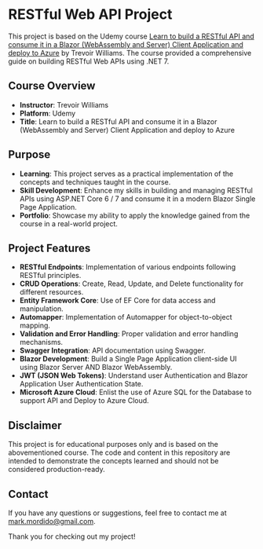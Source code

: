 # RESTful Web API Project

This project is based on the Udemy course [Learn to build a RESTful API and consume it in a Blazor (WebAssembly and Server) Client Application and deploy to Azure]([https://www.udemy.com/course/restful-web-api-the-complete-guide-net/](https://www.udemy.com/course/end-to-end-aspnet-core-31-api-and-blazor-development/learn/lecture/29921894#overview)) by Trevoir Williams. The course provided a comprehensive guide on building RESTful Web APIs using .NET 7.

## Course Overview

- **Instructor**: Trevoir Williams
- **Platform**: Udemy
- **Title**: Learn to build a RESTful API and consume it in a Blazor (WebAssembly and Server) Client Application and deploy to Azure

## Purpose

- **Learning**: This project serves as a practical implementation of the concepts and techniques taught in the course.
- **Skill Development**: Enhance my skills in building and managing RESTful APIs using ASP.NET Core 6 / 7 and consume it in a modern Blazor Single Page Application.
- **Portfolio**: Showcase my ability to apply the knowledge gained from the course in a real-world project.

## Project Features

- **RESTful Endpoints**: Implementation of various endpoints following RESTful principles.
- **CRUD Operations**: Create, Read, Update, and Delete functionality for different resources.
- **Entity Framework Core**: Use of EF Core for data access and manipulation.
- **Automapper**: Implementation of Automapper for object-to-object mapping.
- **Validation and Error Handling**: Proper validation and error handling mechanisms.
- **Swagger Integration**: API documentation using Swagger.
- **Blazor Development**: Build a Single Page Application client-side UI using Blazor Server AND Blazor WebAssembly.
- **JWT (JSON Web Tokens)**: Understand user Authentication and Blazor Application User Authentication State.
- **Microsoft Azure Cloud**: Enlist the use of Azure SQL for the Database to support API and Deploy to Azure Cloud.

## Disclaimer

This project is for educational purposes only and is based on the abovementioned course. The code and content in this repository are intended to demonstrate the concepts learned and should not be considered production-ready.

## Contact

If you have any questions or suggestions, feel free to contact me at mark.mordido@gmail.com.

Thank you for checking out my project!
